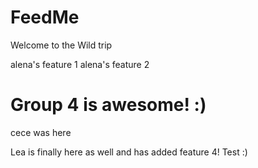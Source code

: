 # FeedMe

Welcome to the Wild trip

alena's feature 1
alena's feature 2

# Group 4 is awesome! :)

cece was here

Lea is finally here as well and has added feature 4!
Test :)

